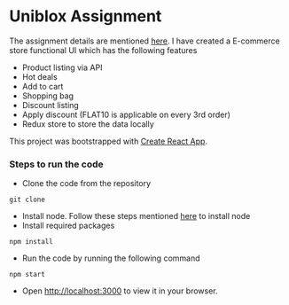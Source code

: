 # Uniblox Assignment

The assignment details are mentioned [here](https://github.com/neustackapp/assignment/blob/main/README.md). I have created a E-commerce store functional UI which has the following features

- Product listing via API
- Hot deals
- Add to cart
- Shopping bag
- Discount listing
- Apply discount (FLAT10 is applicable on every 3rd order)
- Redux store to store the data locally

This project was bootstrapped with [Create React App](https://github.com/facebook/create-react-app).

### Steps to run the code

- Clone the code from the repository
```
git clone
```
- Install node. Follow these steps mentioned [here](https://nodejs.org/en/learn/getting-started/how-to-install-nodejs) to install node
- Install required packages
```
npm install
```
- Run the code by running the following command
```
npm start
```
- Open [http://localhost:3000](http://localhost:3000) to view it in your browser.
